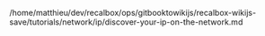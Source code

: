 /home/matthieu/dev/recalbox/ops/gitbooktowikijs/recalbox-wikijs-save/tutorials/network/ip/discover-your-ip-on-the-network.md